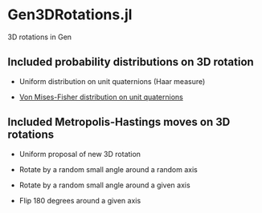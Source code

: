 # Gen3DRotations.jl
3D rotations in Gen

## Included probability distributions on 3D rotation

- Uniform distribution on unit quaternions (Haar measure)

- [Von Mises-Fisher distribution on unit quaternions](https://en.wikipedia.org/wiki/Von_Mises%E2%80%93Fisher_distribution)

## Included Metropolis-Hastings moves on 3D rotations

- Uniform proposal of new 3D rotation

- Rotate by a random small angle around a random axis

- Rotate by a random small angle around a given axis

- Flip 180 degrees around a given axis

